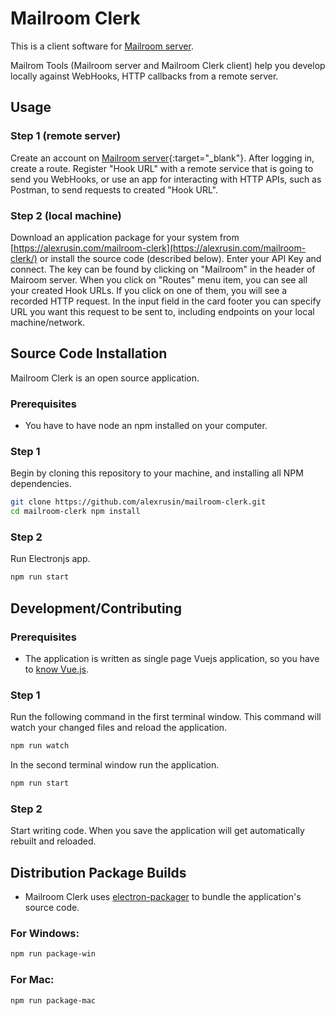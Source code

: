 # Mailroom Clerk
This is a client software for [Mailroom server](https://github.com/alexrusin/mailroom).

Mailrom Tools (Mailroom server and Mailroom Clerk client) help you develop locally against WebHooks, HTTP callbacks from a remote server.

## Usage

### Step 1 (remote server)
Create an account on [Mailroom server](https://mailroom.myapi.website){:target="_blank"}.  After logging in, create a route.  Register "Hook URL" with a remote service that is going to send you WebHooks, or use an app for interacting with HTTP APIs, such as Postman, to send requests to created "Hook URL".

### Step 2 (local machine)
Download an application package for your system from [https://alexrusin.com/mailroom-clerk](https://alexrusin.com/mailroom-clerk/) or install the source code (described below).  Enter your API Key and connect. The key can be found by clicking on "Mailroom" in the header of Mairoom server. 
When you click on "Routes" menu item, you can see all your created Hook URLs.  If you click on one of them, you will see a recorded HTTP request.  In the input field in the card footer you can specify URL you want this request to be sent to, including endpoints on your local machine/network.

## Source Code Installation

Mailroom Clerk is an open source application.

### Prerequisites

* You have to have node an npm installed on your computer.

### Step 1

Begin by cloning this repository to your machine, and installing all NPM dependencies.

```bash
git clone https://github.com/alexrusin/mailroom-clerk.git
cd mailroom-clerk npm install
```

### Step 2

Run Electronjs app.

```bash
npm run start
```

## Development/Contributing

### Prerequisites

* The application is written as single page Vuejs application, so you have to [know Vue.js](http://vuecasts.com).

### Step 1

Run the following command in the first terminal window.  This command will watch your changed files and reload the application.
```bash
npm run watch
```

In the second terminal window run the application.
```bash
npm run start
```

### Step 2

Start writing code.  When you save the application will get automatically rebuilt and reloaded.

## Distribution Package Builds

* Mailroom Clerk uses [electron-packager](https://github.com/electron-userland/electron-packager) to bundle the application's source code.

### For Windows:

```bash
npm run package-win
```

### For Mac:

```bash
npm run package-mac
```


